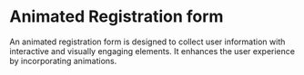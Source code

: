 # Animated Registration form
 An animated registration form is designed to collect user information with interactive and visually engaging elements. It enhances the user experience by incorporating animations.
